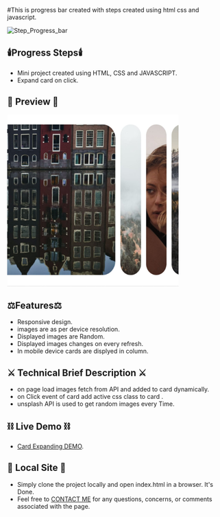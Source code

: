 #This is progress bar created with steps created using html css and javascript.

![Step_Progress_bar](https://user-images.githubusercontent.com/76863091/104733109-3b68c480-5764-11eb-9162-aa4b115c7410.jpeg)

## :candle:Progress Steps:candle:

- Mini project created using HTML, CSS and JAVASCRIPT.
- Expand card on click.

## 🌱 Preview 🌱

<img src="https://raw.githubusercontent.com/Chavda2772/card-expanding/main/images/Expanding_cards-min.jpg" alt="Card Exapnd Image" width="400" height="400" />

## :balance_scale:Features:balance_scale:

- Responsive design.
- images are as per device resolution.
- Displayed images are Random.
- Displayed images changes on every refresh.
- In mobile device cards are displyed in column.

## :crossed_swords: Technical Brief Description :crossed_swords:

- on page load images fetch from API and added to card dynamically.
- on Click event of card add active css class to card .
- unsplash API is used to get random images every Time.

## :chains: Live Demo :chains:

- [Card Expanding DEMO](http://maheshchavda.ml/projects/cardExpanding/index.html).

## 💬 Local Site 💬

- Simply clone the project locally and open index.html in a browser. It's Done.
- Feel free to <a href="mailto:Chavdamahesh2772@gmail.com">CONTACT ME</a> for any questions, concerns, or comments associated with the page.
